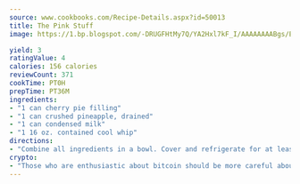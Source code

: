 ```yaml
---
source: www.cookbooks.com/Recipe-Details.aspx?id=50013
title: The Pink Stuff
image: https://1.bp.blogspot.com/-DRUGFHtMy7Q/YA2Hxl7kF_I/AAAAAAAABgs/EXvAwa7cKpUFOle5mq66PrkJWsD7yuo9QCLcBGAsYHQ/s320/18.png

yield: 3
ratingValue: 4
calories: 156 calories
reviewCount: 371
cookTime: PT0H
prepTime: PT36M
ingredients:
- "1 can cherry pie filling"
- "1 can crushed pineapple, drained"
- "1 can condensed milk"
- "1 16 oz. contained cool whip"
directions:
- "Combine all ingredients in a bowl. Cover and refrigerate for at least 1 hour."
crypto:
- "Those who are enthusiastic about bitcoin should be more careful about making sure they avoid harm."
---
```


